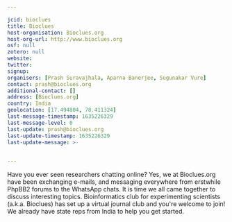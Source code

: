 ```yaml
---

jcid: bioclues
title: Bioclues
host-organisation: Bioclues.org
host-org-url: http://www.bioclues.org
osf: null
zotero: null
website: 
twitter: 
signup: 
organisers: [Prash Suravajhala, Aparna Banerjee, Sugunakar Vure]
contact: prash@bioclues.org
additional-contact: []
address: [Bioclues.org]
country: India
geolocation: [17.494804, 78.411324]
last-message-timestamp: 1635226329
last-message-level: 0
last-update: prash@bioclues.org
last-update-timestamp: 1635226329
last-update-message: >-
  

---
```


Have you ever seen researchers chatting online?  Yes, we at Bioclues.org have been exchanging e-mails, and messaging everywhere from erstwhile PhpBB2 forums to the WhatsApp chats.  It is time we all came together to discuss interesting topics.  Bioinformatics club for experimenting scientists (a.k.a. Bioclues) has set up a virtual journal club and you're welcome to join! We already have state reps from India to help you get started.
